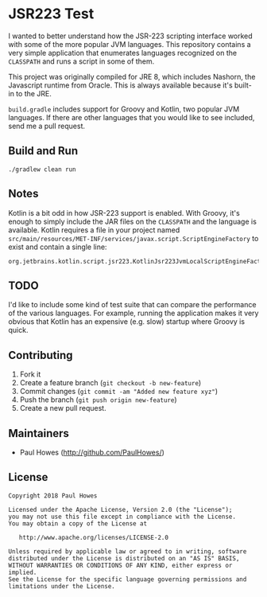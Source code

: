 # JSR223 Test

I wanted to better understand how the JSR-223 scripting interface worked with
some of the more popular JVM languages. This repository contains a very simple
application that enumerates languages recognized on the `CLASSPATH` and runs a
script in some of them.

This project was originally compiled for JRE 8, which includes Nashorn, the
Javascript runtime from Oracle. This is always available because it's built-
in to the JRE.

`build.gradle` includes support for Groovy and Kotlin, two popular JVM
languages. If there are other languages that you would like to see included,
send me a pull request.

## Build and Run

    ./gradlew clean run

## Notes

Kotlin is a bit odd in how JSR-223 support is enabled. With Groovy, it's
enough to simply include the JAR files on the `CLASSPATH` and the language
is available. Kotlin requires a file in your project named
`src/main/resources/MET-INF/services/javax.script.ScriptEngineFactory` to
exist and contain a single line:

    org.jetbrains.kotlin.script.jsr223.KotlinJsr223JvmLocalScriptEngineFactory

## TODO

I'd like to include some kind of test suite that can compare the performance
of the various languages. For example, running the application makes it very
obvious that Kotlin has an expensive (e.g. slow) startup where Groovy is
quick.

## Contributing

1.  Fork it
2.  Create a feature branch (`git checkout -b new-feature`)
3.  Commit changes (`git commit -am "Added new feature xyz"`)
4.  Push the branch (`git push origin new-feature`)
5.  Create a new pull request.

## Maintainers

* Paul Howes (http://github.com/PaulHowes/)

## License

    Copyright 2018 Paul Howes
    
    Licensed under the Apache License, Version 2.0 (the "License");
    you may not use this file except in compliance with the License.
    You may obtain a copy of the License at
    
       http://www.apache.org/licenses/LICENSE-2.0
    
    Unless required by applicable law or agreed to in writing, software
    distributed under the License is distributed on an "AS IS" BASIS,
    WITHOUT WARRANTIES OR CONDITIONS OF ANY KIND, either express or implied.
    See the License for the specific language governing permissions and
    limitations under the License.
